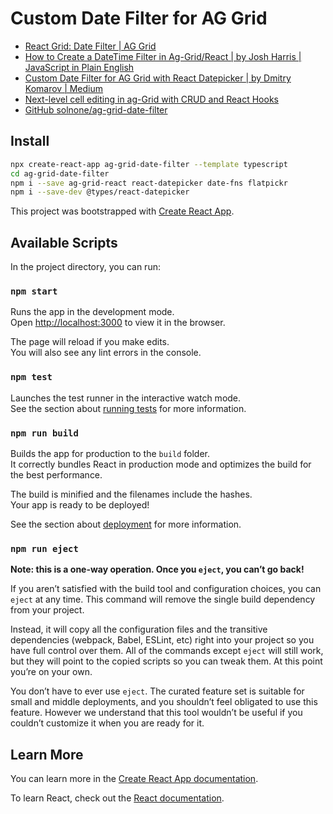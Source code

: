 # Custom Date Filter for AG Grid

* [React Grid: Date Filter | AG Grid](https://www.ag-grid.com/react-data-grid/filter-date/)
* [How to Create a DateTime Filter in Ag-Grid/React | by Josh Harris | JavaScript in Plain English](https://javascript.plainenglish.io/how-to-create-a-datetime-filter-in-ag-grid-react-e2e1ba2fc80)
* [Custom Date Filter for AG Grid with React Datepicker | by Dmitry Komarov | Medium](https://dmitriy-comarov.medium.com/custom-date-filter-for-ag-grid-with-react-datepicker-6275132564c0)
* [Next-level cell editing in ag-Grid with CRUD and React Hooks](https://blog.ag-grid.com/next-level-cell-editing-in-ag-grid-with-crud-and-react-hooks/)
* [GitHub solnone/ag-grid-date-filter](https://github.com/solnone/ag-grid-date-filter)

## Install

```bash
npx create-react-app ag-grid-date-filter --template typescript
cd ag-grid-date-filter
npm i --save ag-grid-react react-datepicker date-fns flatpickr
npm i --save-dev @types/react-datepicker
```

This project was bootstrapped with [Create React App](https://github.com/facebook/create-react-app).

## Available Scripts

In the project directory, you can run:

### `npm start`

Runs the app in the development mode.\
Open [http://localhost:3000](http://localhost:3000) to view it in the browser.

The page will reload if you make edits.\
You will also see any lint errors in the console.

### `npm test`

Launches the test runner in the interactive watch mode.\
See the section about [running tests](https://facebook.github.io/create-react-app/docs/running-tests) for more information.

### `npm run build`

Builds the app for production to the `build` folder.\
It correctly bundles React in production mode and optimizes the build for the best performance.

The build is minified and the filenames include the hashes.\
Your app is ready to be deployed!

See the section about [deployment](https://facebook.github.io/create-react-app/docs/deployment) for more information.

### `npm run eject`

**Note: this is a one-way operation. Once you `eject`, you can’t go back!**

If you aren’t satisfied with the build tool and configuration choices, you can `eject` at any time. This command will remove the single build dependency from your project.

Instead, it will copy all the configuration files and the transitive dependencies (webpack, Babel, ESLint, etc) right into your project so you have full control over them. All of the commands except `eject` will still work, but they will point to the copied scripts so you can tweak them. At this point you’re on your own.

You don’t have to ever use `eject`. The curated feature set is suitable for small and middle deployments, and you shouldn’t feel obligated to use this feature. However we understand that this tool wouldn’t be useful if you couldn’t customize it when you are ready for it.

## Learn More

You can learn more in the [Create React App documentation](https://facebook.github.io/create-react-app/docs/getting-started).

To learn React, check out the [React documentation](https://reactjs.org/).

